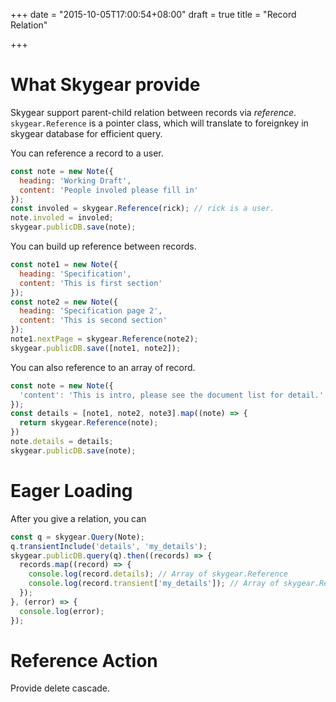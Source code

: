 +++
date = "2015-10-05T17:00:54+08:00"
draft = true
title = "Record Relation"

+++

# What Skygear provide

Skygear support parent-child relation between records via _reference_.
`skygear.Reference` is a pointer class, which will translate to foreignkey in
skygear database for efficient query.

You can reference a record to a user.

``` javascript
const note = new Note({
  heading: 'Working Draft',
  content: 'People involed please fill in'
});
const involed = skygear.Reference(rick); // rick is a user.
note.involed = involed;
skygear.publicDB.save(note);
```

You can build up reference between records.

``` javascript
const note1 = new Note({
  heading: 'Specification',
  content: 'This is first section'
});
const note2 = new Note({
  heading: 'Specification page 2',
  content: 'This is second section'
});
note1.nextPage = skygear.Reference(note2);
skygear.publicDB.save([note1, note2]);
```

You can also reference to an array of record.

``` javascript
const note = new Note({
  'content': 'This is intro, please see the document list for detail.'
});
const details = [note1, note2, note3].map((note) => {
  return skygear.Reference(note);
})
note.details = details;
skygear.publicDB.save(note);
```

# Eager Loading

After you give a relation, you can 

``` javascript
const q = skygear.Query(Note);
q.transientInclude('details', 'my_details');
skygear.publicDB.query(q).then((records) => {
  records.map((record) => {
    console.log(record.details); // Array of skygear.Reference
    console.log(record.transient['my_details']); // Array of skygear.Record
  });
}, (error) => {
  console.log(error);
});
```

# Reference Action

Provide delete cascade.
